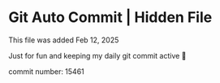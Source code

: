 # Git Auto Commit | Hidden File

This file was added Feb 12, 2025

Just for fun and keeping my daily git commit active 🤪

commit number: 15461
